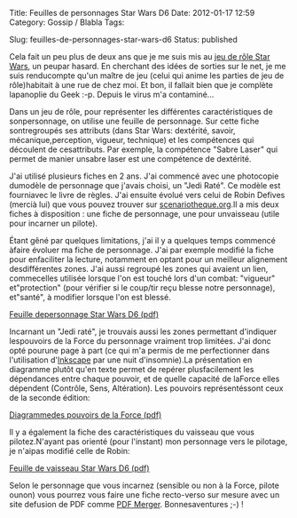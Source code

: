 Title: Feuilles de personnages Star Wars D6
Date: 2012-01-17 12:59
Category: Gossip / Blabla
Tags: <?xml version="1.0" encoding="utf-8"?>

Slug: feuilles-de-personnages-star-wars-d6
Status: published

Cela fait un peu plus de deux ans que je me suis mis au [jeu de rôle Star Wars](\%22http://fr.wikipedia.org/wiki/Star_Wars_D6\%22), un peupar hasard. En cherchant des idées de sorties sur le net, je me suis renducompte qu'un maître de jeu (celui qui anime les parties de jeu de rôle)habitait à une rue de chez moi. Et bon, il fallait bien que je complète lapanoplie du Geek :-p. Depuis le virus m'a contaminé...  
  
Dans un jeu de rôle, pour représenter les différentes caractéristiques de sonpersonnage, on utilise une feuille de personnage. Sur cette fiche sontregroupés ses attributs (dans Star Wars: dextérité, savoir, mécanique,perception, vigueur, technique) et les compétences qui découlent de cesattributs. Par exemple, la compétence "Sabre Laser" qui permet de manier unsabre laser est une compétence de dextérité.  
  
J'ai utilisé plusieurs fiches en 2 ans. J'ai commencé avec une photocopie dumodèle de personnage que j'avais choisi, un "Jedi Raté". Ce modèle est fourniavec le livre de règles. J'ai ensuite évolué vers celui de Robin Defives (mercià lui) que vous pouvez trouver sur [scenariotheque.org](\%22http://www.scenariotheque.org/Document/info_doc.php?id_doc=2785%20\%22).Il a mis deux fiches à disposition : une fiche de personnage, une pour unvaisseau (utile pour incarner un pilote).  
  
Étant gêné par quelques limitations, j'ai il y a quelques temps commencé àfaire évoluer ma fiche de personnage. J'ai par exemple modifié la fiche pour enfaciliter la lecture, notamment en optant pour un meilleur alignement desdifférentes zones. J'ai aussi regroupé les zones qui avaient un lien, commecelles utilisée lorsque l'on est touché lors d'un combat: "vigueur" et"protection" (pour vérifier si le coup/tir reçu blesse notre personnage), et"santé", à modifier lorsque l'on est blessé.  
  
[Feuille depersonnage Star Wars D6 (pdf)](\%22/public/star_wars/star_wars_-_feuille_perso_v2.pdf\%22)  
  
Incarnant un "Jedi raté", je trouvais aussi les zones permettant d'indiquer lespouvoirs de la Force du personnage vraiment trop limitées. J'ai donc opté pourune page à part (ce qui m'a permis de me perfectionner dans l'utilisation d'[Inkscape](\%22http://inkscape.org/?lang=fr\%22) par une nuit d'insomnie).La présentation en diagramme plutôt qu'en texte permet de repérer plusfacilement les dépendances entre chaque pouvoir, et de quelle capacité de laForce elles dépendent (Contrôle, Sens, Altération). Les pouvoirs représentéssont ceux de la seconde édition:  
  
[Diagrammedes pouvoirs de la Force (pdf)](\%22/public/star_wars/star_wars_-_pouvoirs_de_la_force_v2.pdf\%22)  
  
Il y a également la fiche des caractéristiques du vaisseau que vous pilotez.N'ayant pas orienté (pour l'instant) mon personnage vers le pilotage, je n'aipas modifié celle de Robin:

[Feuille de vaisseau Star Wars D6 (pdf)](\%22http://www.scenariotheque.org/Fichiers/fdp/pdf/2785_FdP_SW%20_D6%20_Verso.pdf\%22)

Selon le personnage que vous incarnez (sensible ou non à la Force, pilote ounon) vous pourrez vous faire une fiche recto-verso sur mesure avec un site defusion de PDF comme [PDF Merger](\%22http://www.pdfmerger.org\%22). Bonnesaventures ;-) !
